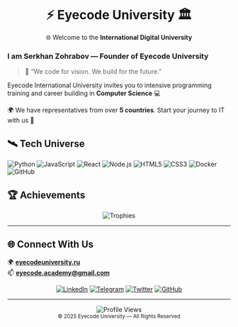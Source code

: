 <div align="center">

  <h1 style="font-size: 28px; margin: 10px 0;"> ⚡ Eyecode University 🏛️ </h1>
  <p>🌐 Welcome to the <b>International Digital University</b></p>

</div>



###  I am Serkhan Zohrabov — Founder of Eyecode University

> 💬 “We code for vision. We build for the future.”

<p>Eyecode International University invites you to intensive programming training and career building in <b>Computer Science</b> 💻</p>

<p>🌍 We have representatives from over <b>5 countries</b>.  
Start your journey to IT with us 🚀</p>


## 🛰️ Tech Universe

![Python](https://img.shields.io/badge/Python-0d1117?style=for-the-badge&logo=python&logoColor=00FFFF)
![JavaScript](https://img.shields.io/badge/JavaScript-0d1117?style=for-the-badge&logo=javascript&logoColor=F7DF1E)
![React](https://img.shields.io/badge/React-0d1117?style=for-the-badge&logo=react&logoColor=00FFFF)
![Node.js](https://img.shields.io/badge/Node.js-0d1117?style=for-the-badge&logo=node.js&logoColor=3C873A)
![HTML5](https://img.shields.io/badge/HTML5-0d1117?style=for-the-badge&logo=html5&logoColor=E34F26)
![CSS3](https://img.shields.io/badge/CSS3-0d1117?style=for-the-badge&logo=css3&logoColor=2965f1)
![Docker](https://img.shields.io/badge/Docker-0d1117?style=for-the-badge&logo=docker&logoColor=00FFFF)
![GitHub](https://img.shields.io/badge/GitHub-0d1117?style=for-the-badge&logo=github&logoColor=white)


## 🏆 Achievements
<div align="center">
  
![Trophies](https://github-profile-trophy.vercel.app/?username=serkhanzohrabov&theme=onedark&no-bg=true&no-frame=true&margin-w=10)

</div>

---

## 🌐 Connect With Us

🌍 [**eyecodeuniversity.ru**](https://www.eyecodeuniversity.ru)  
📫 **eyecode.academy@gmail.com**

<div align="center">
  
[![LinkedIn](https://img.shields.io/badge/LinkedIn-0A66C2?style=for-the-badge&logo=linkedin&logoColor=white)](https://linkedin.com)
[![Telegram](https://img.shields.io/badge/Telegram-26A5E4?style=for-the-badge&logo=telegram&logoColor=white)](https://t.me/)
[![Twitter](https://img.shields.io/badge/Twitter-1DA1F2?style=for-the-badge&logo=twitter&logoColor=white)](https://twitter.com/)
[![GitHub](https://img.shields.io/badge/GitHub-000000?style=for-the-badge&logo=github)](https://github.com/serkhanzohrabov)

</div>

---

<div align="center">
  <img src="https://komarev.com/ghpvc/?username=serkhanzohrabov&style=for-the-badge&color=00FFFF" alt="Profile Views"/>
  <br/>
  <sub>© 2025 Eyecode University — All Rights Reserved</sub>
</div>
